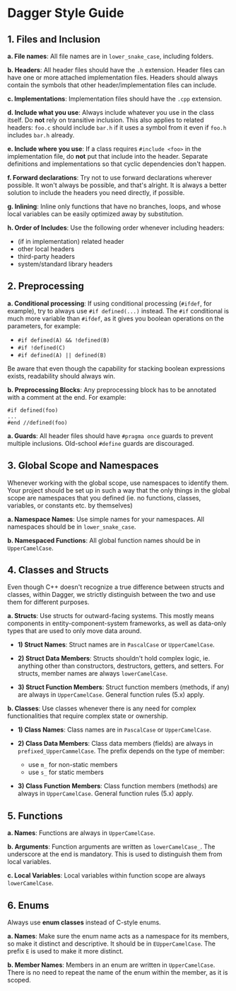 # Dagger Style Guide

## 1. Files and Inclusion

**a. File names**: All file names are in `lower_snake_case`, including folders.

**b. Headers**: All header files should have the `.h` extension. Header files can have one or more attached implementation files. 
Headers should always contain the symbols that other header/implementation files can include.

**c. Implementations**: Implementation files should have the `.cpp` extension.

**d. Include what you use**: Always include whatever you use in the class itself. Do **not** rely on transitive inclusion.
This also applies to related headers: `foo.c` should include `bar.h` if it uses a symbol from it even if `foo.h` includes `bar.h` already.

**e. Include where you use**: If a class requires `#include <foo>` in the implementation file, do **not** put that include into the header.
Separate definitions and implementations so that cyclic dependencies don't happen.

**f. Forward declarations**: Try not to use forward declarations wherever possible. It won't always be possible, and that's alright.
It is always a better solution to include the headers you need directly, if possible.

**g. Inlining**: Inline only functions that have no branches, loops, and whose local variables can be easily optimized away by substitution.

**h. Order of Includes**: Use the following order whenever including headers:
  - (if in implementation) related header
  - other local headers
  - third-party headers
  - system/standard library headers

## 2. Preprocessing

**a. Conditional processing**: If using conditional processing (`#ifdef`, for example), try to always use `#if defined(...)` instead.
The `#if` conditional is much more variable than `#ifdef`, as it gives you boolean operations on the parameters, for example:
  - `#if defined(A) && !defined(B)`
  - `#if !defined(C)`
  - `#if defined(A) || defined(B)`
  
Be aware that even though the capability for stacking boolean expressions exists, readability should always win.

**b. Preprocessing Blocks**: Any preprocessing block has to be annotated with a comment at the end. For example:
```
#if defined(foo)
...
#end //defined(foo)
```

**a. Guards**: All header files should have `#pragma once` guards to prevent multiple inclusions. Old-school `#define` guards are discouraged.

## 3. Global Scope and Namespaces

Whenever working with the global scope, use namespaces to identify them. Your project should be set up in such a way that the only things
in the global scope are namespaces that you defined (ie. no functions, classes, variables, or constants etc. by themselves)

**a. Namespace Names**: Use simple names for your namespaces. All namespaces should be in `lower_snake_case`.

**b. Namespaced Functions**: All global function names should be in `UpperCamelCase`.

## 4. Classes and Structs

Even though C++ doesn't recognize a true difference between structs and classes, 
within Dagger, we strictly distinguish between the two and use them for different purposes.

**a. Structs**: Use structs for outward-facing systems. This mostly means components in entity-component-system frameworks, 
as well as data-only types that are used to only move data around.

  - **1) Struct Names**: Struct names are in `PascalCase` or `UpperCamelCase`.

  - **2) Struct Data Members**: Structs shouldn't hold complex logic, ie. anything other than constructors, destructors, getters, and setters.
For structs, member names are always `lowerCamelCase`.

  - **3) Struct Function Members**: Struct function members (methods, if any) are always in `UpperCamelCase`. General function rules (5.x) apply.

**b. Classes**: Use classes whenever there is any need for complex functionalities that require complex state or ownership.

  - **1) Class Names**: Class names are in `PascalCase` or `UpperCamelCase`.
  
  - **2) Class Data Members**: Class data members (fields) are always in `prefixed_UpperCammelCase`. The prefix depends on the type of member:
    + use `m_` for non-static members
    + use `s_` for static members
  
  - **3) Class Function Members**: Class function members (methods) are always in `UpperCamelCase`. General function rules (5.x) apply.

## 5. Functions

**a. Names**: Functions are always in `UpperCamelCase`.

**b. Arguments**: Function arguments are written as `lowerCamelCase_`. The underscore at the end is mandatory. This is used to distinguish them from local variables.

**c. Local Variables**: Local variables within function scope are always `lowerCamelCase`.

## 6. Enums

Always use **enum classes** instead of C-style enums.

**a. Names**: Make sure the enum name acts as a namespace for its members, so make it distinct and descriptive. It should be in `EUpperCamelCase`. The prefix `E` is used to make it more distinct.

**b. Member Names**: Members in an enum are written in `UpperCamelCase`. There is no need to repeat the name of the enum within the member, as it is scoped.
